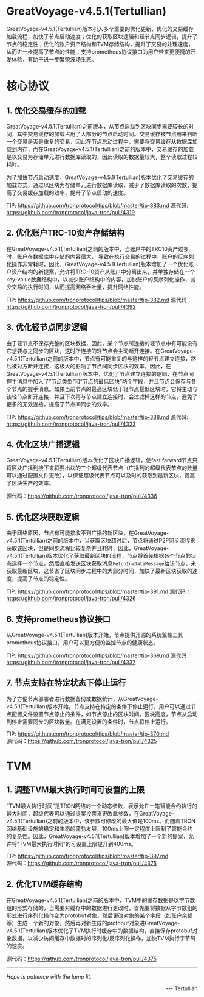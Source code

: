# GreatVoyage-v4.5.1(Tertullian)
GreatVoyage-v4.5.1(Tertullian)版本引入多个重要的优化更新，优化的交易缓存加载流程，加快了节点启动速度；优化的获取区块逻辑和轻节点同步逻辑，提升了节点的稳定性；优化的账户资产结构和TVM存储结构，提升了交易的处理速度，从而进一步提高了节点的性能；支持prometheus协议接口为用户带来更便捷的开发体验，有助于进一步繁荣波场生态。


# 核心协议
## 1. 优化交易缓存的加载
GreatVoyage-v4.5.1(Tertullian)之前版本，从节点启动到区块同步需要较长的时间，其中交易缓存的加载占用了大部分的节点启动时间。交易缓存被节点用来判断一个交易是否是重复的交易，因此在节点启动过程中，需要将交易缓存从数据库加载到内存，而在GreatVoyage-v4.5.1(Tertullian)之前的版本中，交易缓存的加载是以交易为存储单元进行数据库读取的，因此读取的数据量较大，整个读取过程较耗时。

为了加快节点启动速度，GreatVoyage-v4.5.1(Tertullian)版本优化了交易缓存的加载方式，通过以区块为存储单元进行数据库读取，减少了数据库读取的次数，提高了交易缓存加载的效率，提升了节点启动的速度。


TIP: https://github.com/tronprotocol/tips/blob/master/tip-383.md
源代码: https://github.com/tronprotocol/java-tron/pull/4319 

## 2. 优化账户TRC-10资产存储结构
在GreatVoyage-v4.5.1(Tertullian)之前的版本中，当账户中的TRC10资产过多时，账户在数据库中存储的内容很大， 导致在执行交易的过程中，账户的反序列化操作非常耗时，因此，GreatVoyage-v4.5.1(Tertullian)版本增加了一个优化账户资产结构的新提案，允许将TRC-10资产从账户中分离出来，并单独存储在一个key-value数据结构中，以减少账户结构中的内容，加快账户的反序列化操作，减少交易的执行时间，从而提高网络吞吐量，提升网络性能。

TIP: https://github.com/tronprotocol/tips/blob/master/tip-382.md 
源代码：https://github.com/tronprotocol/java-tron/pull/4392 

## 3. 优化轻节点同步逻辑
由于轻节点不保存完整的区块数据，因此，某个节点所连接的轻节点中有可能没有它想要与之同步的区块，这时所连接的轻节点会主动断开连接。在GreatVoyage-v4.5.1(Tertullian)之前的版本中，节点有可能重复的与这样的轻节点建立连接，然后被对方断开连接，这极大的影响了节点间同步区块的效率。因此，在GreatVoyage-v4.5.1(Tertullian)版本中，优化了节点建立连接的逻辑，在节点间握手消息中加入了”节点类型”和”节点的最低区块”两个字段，并且节点会保存与各个节点的握手消息。如果当前节点的最高区块低于轻节点最低区块时，它将主动与该轻节点断开连接，并且下次再与节点建立连接时，会过滤掉这样的节点，避免了更多的无效连接，提高了节点间同步的效率。


TIP: https://github.com/tronprotocol/tips/blob/master/tip-388.md 
源代码: https://github.com/tronprotocol/java-tron/pull/4323  



## 4. 优化区块广播逻辑
GreatVoyage-v4.5.1(Tertullian)版本优化了区块广播逻辑，使fast farward节点只将区块广播到接下来将要出块的三个超级代表节点（广播到的超级代表节点的数量可以通过配置文件更改），以保证超级代表节点可以及时的获取到最新区块，提高了区块生产的效率。

源代码：https://github.com/tronprotocol/java-tron/pull/4336 

## 5. 优化区块获取逻辑
由于网络原因，节点有可能接收不到广播的新区块，在GreatVoyage-v4.5.1(Tertullian)之前的版本中，当获取区块超时后，节点将通过P2P同步流程来获取该区块，但是同步流程比较复杂并且耗时，因此，GreatVoyage-v4.5.1(Tertullian)版本优化了获取最新区块的流程，节点将首先根据各个节点的状态选择一个节点，然后直接发送区块获取消息`FetchInvDataMessage`给该节点，来获取最新区块，这节省了区块同步过程中的大部分时间，加快了最新区块获取的速度，提高了节点的稳定性。

TIP: https://github.com/tronprotocol/tips/blob/master/tip-391.md 
源代码：https://github.com/tronprotocol/java-tron/pull/4326 

## 6. 支持prometheus协议接口
从GreatVoyage-v4.5.1(Tertullian)版本开始，节点提供开源的系统监控工具prometheus协议接口，用户可以更方便的监控节点的健康状态。

TIP: https://github.com/tronprotocol/tips/blob/master/tip-369.md 
源代码：https://github.com/tronprotocol/java-tron/pull/4337 

## 7. 节点支持在特定状态下停止运行
为了方便节点部署者进行数据备份或数据统计，从GreatVoyage-v4.5.1(Tertullian)版本开始，节点支持在特定的条件下停止运行，用户可以通过节点配置文件设置节点停止的条件，如节点停止的区块时间，区块高度，节点从启动到停止需要同步的区块数量。在满足设置的条件时，节点将停止运行。

TIP: https://github.com/tronprotocol/tips/blob/master/tip-370.md  
源代码：https://github.com/tronprotocol/java-tron/pull/4325 


# TVM
## 1. 调整TVM最大执行时间可设置的上限
“TVM最大执行时间”是TRON网络的一个动态参数，表示允许一笔智能合约执行的最大时间，超级代表可以通过提案投票来更改此参数，在GreatVoyage-v4.5.1(Tertullian)之前的版本中，该参数可修改的最大值是100ms。而随着TRON网络基础设施的稳定和生态的蓬勃发展，100ms上限一定程度上限制了智能合约的复杂性。因此，GreatVoyage-v4.5.1(Tertullian)版本增加了一个新的提案，允许将”TVM最大执行时间”的可设置上限提升到400ms。

TIP: https://github.com/tronprotocol/tips/blob/master/tip-397.md  
源代码：https://github.com/tronprotocol/java-tron/pull/4375 
## 2. 优化TVM缓存结构

在GreatVoyage-v4.5.1(Tertullian)之前的版本中，TVM中的缓存数据是以字节数组的形式存储的，当需要对缓存中的数据进行更改时，首先要将数据从字节数组的形式进行序列化操作变为protobuf对象，然后更改对象的某个字段（如账户余额等）生成一个新的对象，然后再对新生成的protobuf对象进GreatVoyage-v4.5.1(Tertullian)版本优化了TVM执行时缓存中的数据结构，直接保存protobuf对象数据，以减少访问缓存中数据时的序列化/反序列化操作，加快TVM执行字节码的速度。


源代码：https://github.com/tronprotocol/java-tron/pull/4375   


--- 

*Hope is patience with the lamp lit.* 
<p align="right"> --- Tertullian </p>